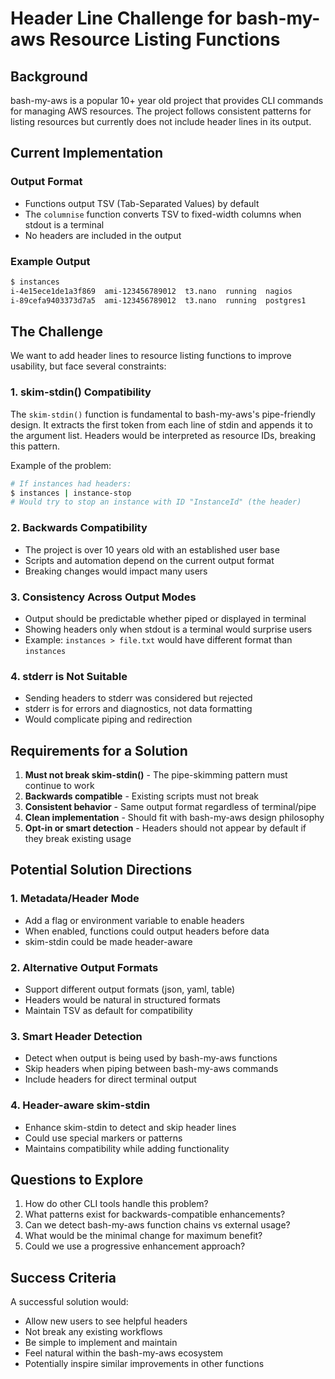 # Header Line Challenge for bash-my-aws Resource Listing Functions

## Background

bash-my-aws is a popular 10+ year old project that provides CLI commands for managing AWS resources. The project follows consistent patterns for listing resources but currently does not include header lines in its output.

## Current Implementation

### Output Format
- Functions output TSV (Tab-Separated Values) by default
- The `columnise` function converts TSV to fixed-width columns when stdout is a terminal
- No headers are included in the output

### Example Output
```bash
$ instances
i-4e15ece1de1a3f869  ami-123456789012  t3.nano  running  nagios          2019-12-10T08:17:18.000Z  ap-southeast-2a  None
i-89cefa9403373d7a5  ami-123456789012  t3.nano  running  postgres1       2019-12-10T08:17:20.000Z  ap-southeast-2a  None
```

## The Challenge

We want to add header lines to resource listing functions to improve usability, but face several constraints:

### 1. **skim-stdin() Compatibility**
The `skim-stdin()` function is fundamental to bash-my-aws's pipe-friendly design. It extracts the first token from each line of stdin and appends it to the argument list. Headers would be interpreted as resource IDs, breaking this pattern.

Example of the problem:
```bash
# If instances had headers:
$ instances | instance-stop
# Would try to stop an instance with ID "InstanceId" (the header)
```

### 2. **Backwards Compatibility**
- The project is over 10 years old with an established user base
- Scripts and automation depend on the current output format
- Breaking changes would impact many users

### 3. **Consistency Across Output Modes**
- Output should be predictable whether piped or displayed in terminal
- Showing headers only when stdout is a terminal would surprise users
- Example: `instances > file.txt` would have different format than `instances`

### 4. **stderr is Not Suitable**
- Sending headers to stderr was considered but rejected
- stderr is for errors and diagnostics, not data formatting
- Would complicate piping and redirection

## Requirements for a Solution

1. **Must not break skim-stdin()** - The pipe-skimming pattern must continue to work
2. **Backwards compatible** - Existing scripts must not break
3. **Consistent behavior** - Same output format regardless of terminal/pipe
4. **Clean implementation** - Should fit with bash-my-aws design philosophy
5. **Opt-in or smart detection** - Headers should not appear by default if they break existing usage

## Potential Solution Directions

### 1. **Metadata/Header Mode**
- Add a flag or environment variable to enable headers
- When enabled, functions could output headers before data
- skim-stdin could be made header-aware

### 2. **Alternative Output Formats**
- Support different output formats (json, yaml, table)
- Headers would be natural in structured formats
- Maintain TSV as default for compatibility

### 3. **Smart Header Detection**
- Detect when output is being used by bash-my-aws functions
- Skip headers when piping between bash-my-aws commands
- Include headers for direct terminal output

### 4. **Header-aware skim-stdin**
- Enhance skim-stdin to detect and skip header lines
- Could use special markers or patterns
- Maintains compatibility while adding functionality

## Questions to Explore

1. How do other CLI tools handle this problem?
2. What patterns exist for backwards-compatible enhancements?
3. Can we detect bash-my-aws function chains vs external usage?
4. What would be the minimal change for maximum benefit?
5. Could we use a progressive enhancement approach?

## Success Criteria

A successful solution would:
- Allow new users to see helpful headers
- Not break any existing workflows
- Be simple to implement and maintain
- Feel natural within the bash-my-aws ecosystem
- Potentially inspire similar improvements in other functions